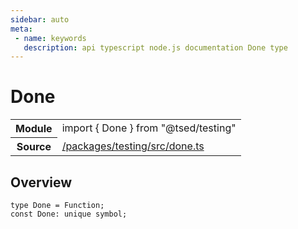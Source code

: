 ```yaml
---
sidebar: auto
meta:
 - name: keywords
   description: api typescript node.js documentation Done type
---
```

# Done <Badge text="Type alias" type="type"/>
<!-- Summary -->
<section class="symbol-info"><table class="is-full-width"><tbody><tr><th>Module</th><td><div class="lang-typescript"><span class="token keyword">import</span> { Done }&nbsp;<span class="token keyword">from</span>&nbsp;<span class="token string">"@tsed/testing"</span></div></td></tr><tr><th>Source</th><td><a href="https://github.com/Romakita/ts-express-decorators/blob/v4.33.0/packages/testing/src/done.ts#L0-L0">/packages/testing/src/done.ts</a></td></tr></tbody></table></section>

<!-- Overview -->
## Overview


<pre><code class="typescript-lang ">type Done<span class="token punctuation"> = </span>Function<span class="token punctuation">;</span>
<span class="token keyword">const</span> Done<span class="token punctuation">:</span> unique symbol<span class="token punctuation">;</span></code></pre>
